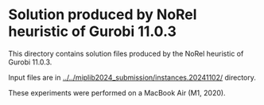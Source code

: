# Solution produced by NoRel heuristic of Gurobi 11.0.3

This directory contains solution files produced by the NoRel heuristic of Gurobi 11.0.3.

Input files are in [../../miplib2024_submission/instances.20241102/](../../miplib2024_submission/instances.20241102/) directory.

These experiments were performed on a MacBook Air (M1, 2020).
